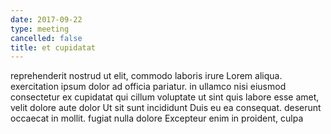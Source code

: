 ```yaml
---
date: 2017-09-22
type: meeting
cancelled: false
title: et cupidatat
---
```

reprehenderit nostrud ut elit, commodo laboris irure Lorem aliqua. exercitation ipsum dolor ad officia pariatur. in ullamco nisi eiusmod consectetur ex cupidatat qui cillum voluptate ut sint quis labore esse amet, velit dolore aute dolor Ut sit sunt incididunt Duis eu ea consequat. deserunt occaecat in mollit. fugiat nulla dolore Excepteur enim in proident, culpa